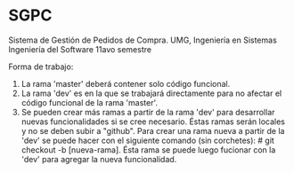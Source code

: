 ﻿# SGPC

Sistema de Gestión de Pedidos de Compra.
UMG, Ingeniería en Sistemas
Ingeniería del Software
11avo semestre 


Forma de trabajo:
1. La rama 'master' deberá contener solo código funcional.
2. La rama 'dev' es en la que se trabajará directamente para no afectar el código funcional de la rama 'master'.
3. Se pueden crear más ramas a partir de la rama 'dev' para desarrollar nuevas funcionalidades si se cree necesario. Éstas ramas serán locales y no se deben subir a "github". Para crear una rama nueva a partir de la 'dev' se puede hacer con el siguiente comando (sin corchetes): # git checkout -b [nueva-rama]. Ésta rama se puede luego fucionar con la 'dev' para agregar la nueva funcionalidad.
